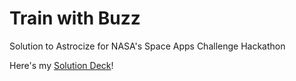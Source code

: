 # Train with Buzz

Solution to Astrocize for NASA's Space Apps Challenge Hackathon

Here's my [Solution Deck]!

[Solution Deck]:<http://slides.com/wayneadams/deck>
